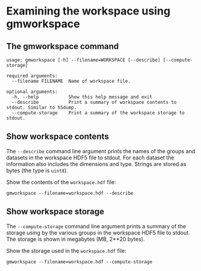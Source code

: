 # Examining the workspace using gmworkspace



## The gmworkspace command

```
usage: gmworkspace [-h] --filename=WORKSPACE [--describe] [--compute-storage]

required arguments:
  --filename FILENAME  Name of workspace file.

optional arguments:
  -h, --help           Show this help message and exit
  --describe           Print a summary of workspace contents to stdout. Similar to h5dump.
  --compute-storage    Print a summary of the workspace storage to stdout.
```

## Show workspace contents

The `--describe` command line argument prints the names of the groups
and datasets in the workspace HDF5 file to stdout. For each dataset
the information also includes the dimensions and type. Strings are
stored as bytes (the type is `uint8`).

Show the contents of the `workspace.hdf` file:
```[bash]
gmworkspace --filename=workspace.hdf --describe
```

## Show workspace storage

The `--compute-storage` command line argument prints a summary of the
storage using by the various groups in the workspace HDF5 file to
stdout. The storage is shown in megabytes (MB, 2**20 bytes).

Show the storage used in the `workspace.hdf` file:
```[bash]
gmworkspace --filename=workspace.hdf --compute-storage
```
